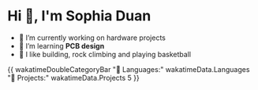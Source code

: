 <h1>Hi 👋, I'm Sophia Duan</h1>

- 🔭 I’m currently working on hardware projects
- 🌱 I’m learning **PCB design**
- 🥸 I like building, rock climbing and playing basketball




{{ wakatimeDoubleCategoryBar "💾 Languages:" wakatimeData.Languages "💼 Projects:" wakatimeData.Projects 5 }}


